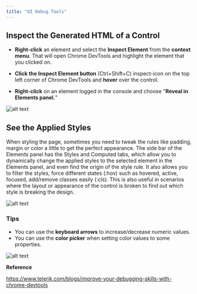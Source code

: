```yaml
---
title: "UI Debug Tools"
---
```


## Inspect the Generated HTML of a Control

* **Right-click** an element and select the **Inspect Element** from the **context menu**. That will open Chrome DevTools and highlight the element that you clicked on.

* **Click the Inspect Element button** (Ctrl+Shift+C) inspect-icon on the top left corner of Chrome DevTools and **hover** over the control.

* **Right-click** on an element logged in the console and choose "**Reveal in Elements panel.**"

![alt text](https://d585tldpucybw.cloudfront.net/sfimages/default-source/aspnet/inspectelements.gif?sfvrsn=cc13f909_1 "Inspect element")


## See the Applied Styles

When styling the page, sometimes you need to tweak the rules like padding, margin or color a little to get the perfect appearance. The side bar of the Elements panel has the Styles and Computed tabs, which allow you to dynamically change the applied styles to the selected element in the Elements panel, and even find the origin of the style rule. It also allows you to filter the styles, force different states (:hov) such as hovered, active, focused, add/remove classes easily (:cls). This is also useful in scenarios where the layout or appearance of the control is broken to find out which style is breaking the design.

![alt text](https://d585tldpucybw.cloudfront.net/sfimages/default-source/aspnet/checkappliedstyles.gif?sfvrsn=5b894ee5_1 "Inspect element")

### Tips

* You can use the **keyboard arrows** to increase/decrease numeric values.
* You can use the **color picker** when setting color values to some properties.

![alt text](https://d585tldpucybw.cloudfront.net/sfimages/default-source/aspnet/showcolorpicker.png?sfvrsn=89739546_1 "Inspect element")


**Reference**

https://www.telerik.com/blogs/improve-your-debugging-skills-with-chrome-devtools

